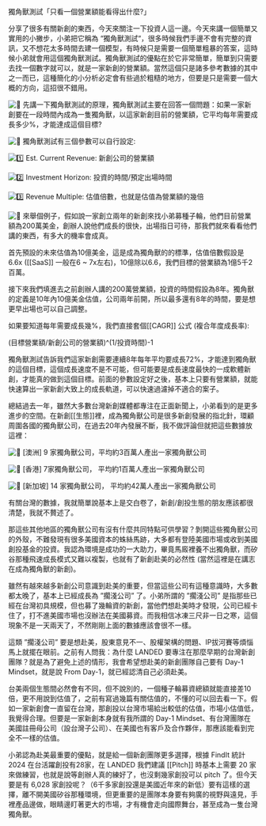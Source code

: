獨角獸測試「只看一個營業額能看得出什麼?」

分享了很多有關新創的東西，今天來關注一下投資人這一邊。今天來講一個簡單又實用的小撇步，小弟把它稱為 “獨角獸測試“，很多時候我們手邊不會有完整的資訊，又不想花太多時間去建一個模型，有時候只是需要一個簡單粗暴的答案，這時候小弟就會用這個獨角獸測試。獨角獸測試的優點在於它非常簡單，簡單到只需要去找一個數字就可以，就是一家新創的營業額。當然這個只是諸多參考數據的其中之一而已，這種簡化的小分析必定會有些過於粗糙的地方，但要是只是需要一個大概的方向，這招很不錯用。

![🦄](https://static.xx.fbcdn.net/images/emoji.php/v9/t8d/1/16/1f984.png) 先講一下獨角獸測試的原理，獨角獸測試主要在回答一個問題：如果一家新創要在一段時間內成為一隻獨角獸，以這家新創目前的營業額，它平均每年需要成長多少%，才能達成這個目標?

![🦄](https://static.xx.fbcdn.net/images/emoji.php/v9/t8d/1/16/1f984.png) 獨角獸測試有三個參數可以自行設定:

![1️⃣](https://static.xx.fbcdn.net/images/emoji.php/v9/t7a/1/16/31_20e3.png) Est. Current Revenue: 新創公司的營業額

![2️⃣](https://static.xx.fbcdn.net/images/emoji.php/v9/t99/1/16/32_20e3.png) Investment Horizon: 投資的時間/預定出場時間

![3️⃣](https://static.xx.fbcdn.net/images/emoji.php/v9/tb8/1/16/33_20e3.png) Revenue Multiple: 估值倍數，也就是估值為營業額的幾倍

![🦄](https://static.xx.fbcdn.net/images/emoji.php/v9/t8d/1/16/1f984.png) 來舉個例子，假如說一家創立兩年的新創來找小弟募種子輪，他們目前營業額為200萬美金，創辦人說他們成長的很快，出場指日可待，那我們就來看看他們講的東西，有多大的機率會成真。

首先預設的未來估值為10億美金，這是成為獨角獸的的標準，估值倍數假設是 6.6x ([[SaaS]] 一般在6 ~ 7x左右)，10億除以6.6，我們目標的營業額為1億5千2百萬。

接下來我們填進去之前創辦人講的200萬營業額，投資的時間假設為8年。獨角獸的定義是10年內10億美金估值，公司兩年前開，所以最多還有8年的時間，要是想更早出場也可以自己調整。

如果要知道每年需要成長幾%，我們直接套個[[CAGR]] 公式 (複合年度成長率):

(目標營業額/新創公司的營業額)^(1/投資時間)-1

獨角獸測試告訴我們這家新創需要連續8年每年平均要成長72%，才能達到獨角獸的這個目標，這個成長速度不是不可能，但可能要是成長速度最快的一成軟體新創，才能真的做到這個目標。前面的參數設定好之後，基本上只要有營業額，就能快速算出一家新創大致上的成長軌道，可以快速過濾掉不適合的案子。

總結過去一年，雖然大多數台灣新創媒體都專注在正面新聞上，小弟看到的是更多進步的空間。在新創[[生態]]裡，成為獨角獸公司是很多新創發展的指北針，環顧周圍各國的獨角獸公司，在過去20年內發展不斷，我不做評論但就把這些數據放這裡：

![🔹](https://static.xx.fbcdn.net/images/emoji.php/v9/tf3/1/16/1f539.png) [澳洲] 9 家獨角獸公司，平均約3百萬人產出一家獨角獸公司

![🔹](https://static.xx.fbcdn.net/images/emoji.php/v9/tf3/1/16/1f539.png) [香港] 7家獨角獸公司， 平均約1百萬人產出一家獨角獸公司

![🔹](https://static.xx.fbcdn.net/images/emoji.php/v9/tf3/1/16/1f539.png) [新加坡] 14 家獨角獸公司， 平均約42萬人產出一家獨角獸公司

有關台灣的數據，我就簡單說基本上是交白卷了，新創/創投生態的朋友應該都很清楚，我就不贅述了。

那這些其他地區的獨角獸公司有沒有什麼共同特點可供學習？剝開這些獨角獸公司的外殼，不難發現有很多美國資本的蛛絲馬跡，大多都有登陸美國市場或收到美國創投基金的投資。我認為環境是成功的一大助力，畢竟馬廄裡養不出獨角獸，而矽谷那種飛速成長模式又難以複製，也就有了新創赴美的必然性 (當然這裡是在講志在成為獨角獸的新創)。

雖然有越來越多新創公司意識到赴美的重要，但當這些公司有這種意識時，大多數都太晚了，基本上已經成長為 ”擱淺公司” 了。小弟所謂的 ”擱淺公司” 是指那些已經在台灣初具規模，但也募了幾輪資的新創，當他們想赴美時才發現，公司已經卡住了，打不進美國市場也沒辦法在美國募資。而我相信冰凍三尺非一日之寒，這個現象不是一天兩天了，不然剛剛上面的數據應該會很不一樣。

這類 ”擱淺公司” 要是想赴美，股東意見不一、股權架構的問題、IP拔河賽等煩惱馬上就擺在眼前。之前有人問我：為什麼 LANDED 要專注在那麼早期的台灣新創團隊？就是為了避免上述的情形，我會希望想赴美的新創團隊自己要有 Day-1 Mindset，就是說 From Day-1，就已經認清自己必須赴美。

台美兩個生態間必然會有不同，但不說別的，一個種子輪募資總額就能直接差10倍，更不用說到估值了，之前有寫過幾篇有關估值的，不懂的可以回去看一下。假如一家新創會一直留在台灣，那創投以台灣市場給出較低的估值，市場小估值低，我覺得合理。但要是一家新創本身就有我所謂的 Day-1 Mindset、有台灣團隊在美國註冊母公司（設台灣子公司）、在美國也有客戶及合作夥伴，那應該能看到完全不一樣的估值。

小弟認為赴美最重要的優點，就是給一個新創團隊更多選擇，根據 FindIt 統計 2024 在台活躍創投有28家，在 LANDED 我們建議 [[Pitch]] 時基本上需要 20 家來做練習，也就是說等創辦人真的練好了，也沒剩幾家創投可以 pitch 了。但今天要是有 6,028 家創投呢？（6千多家創投還是美國近年來的新低）要有這樣的選擇，離不開美國矽谷那種環境，但更重要的是團隊本身要有夠廣的視野與遠見，手裡產品邊做，眼睛邊盯著更大的市場，才有機會走向國際舞台，甚至成為一隻台灣獨角獸。